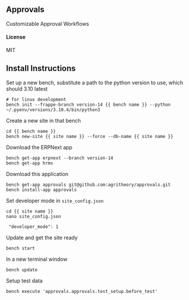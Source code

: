 ## Approvals

Customizable Approval Workflows

#### License

MIT

## Install Instructions

Set up a new bench, substitute a path to the python version to use, which should 3.10 latest

```
# for linux development
bench init --frappe-branch version-14 {{ bench name }} --python ~/.pyenv/versions/3.10.4/bin/python3
```
Create a new site in that bench
```
cd {{ bench name }}
bench new-site {{ site name }} --force --db-name {{ site name }}
```
Download the ERPNext app
```
bench get-app erpnext --branch version-14
bench get-app hrms
```
Download this application
```
bench get-app approvals git@github.com:agritheory/approvals.git
bench install-app approvals
```
Set developer mode in `site_config.json`
```
cd {{ site name }}
nano site_config.json

 "developer_mode": 1
```

Update and get the site ready
```
bench start
```
In a new terminal window
```
bench update
```
Setup test data
```
bench execute 'approvals.approvals.test_setup.before_test'
```
